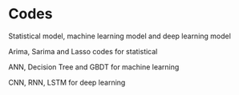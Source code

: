 # Codes
Statistical model, machine learning model and deep learning model

Arima, Sarima and Lasso codes for statistical

ANN, Decision Tree and GBDT for machine learning

CNN, RNN, LSTM for deep learning 
